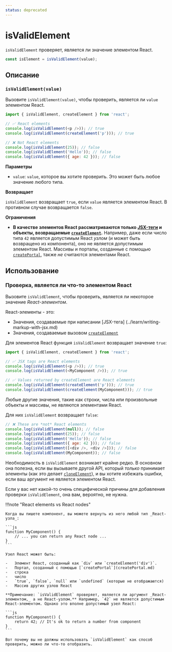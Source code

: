 ```yaml
---
status: deprecated
---
```


# isValidElement

`isValidElement` проверяет, является ли значение элементом React.

```js
const isElement = isValidElement(value);
```

## Описание

### `isValidElement(value)`

Вызовите `isValidElement(value)`, чтобы проверить, является ли `value` элементом React.

```js
import { isValidElement, createElement } from 'react';

// ✅ React elements
console.log(isValidElement(<p />)); // true
console.log(isValidElement(createElement('p'))); // true

// ❌ Not React elements
console.log(isValidElement(25)); // false
console.log(isValidElement('Hello')); // false
console.log(isValidElement({ age: 42 })); // false
```

**Параметры**

-   `value`: `value`, которое вы хотите проверить. Это может быть любое значение любого типа.

**Возвращает**

`isValidElement` возвращает `true`, если `value` является элементом React. В противном случае возвращается `false`.

**Ограничения**

-   **В качестве элементов React рассматриваются только [JSX-теги](../learn/writing-markup-with-jsx.md) и объекты, возвращаемые [`createElement`](createElement.md).** Например, даже если число типа `42` является допустимым React _узлом_ (и может быть возвращено из компонента), оно не является допустимым элементом React. Массивы и порталы, созданные с помощью [`createPortal`](createPortal.md), также _не_ считаются элементами React.

## Использование

### Проверка, является ли что-то элементом React

Вызовите `isValidElement`, чтобы проверить, является ли некоторое значение _React-элементом_.

React-элементы - это:

-   Значения, создаваемые при написании [JSX-тега] (../learn/writing-markup-with-jsx.md)
-   Значения, создаваемые вызовом [`createElement`](createElement.md)

Для элементов React функция `isValidElement` возвращает значение `true`:

```js
import { isValidElement, createElement } from 'react';

// ✅ JSX tags are React elements
console.log(isValidElement(<p />)); // true
console.log(isValidElement(<MyComponent />)); // true

// ✅ Values returned by createElement are React elements
console.log(isValidElement(createElement('p'))); // true
console.log(isValidElement(createElement(MyComponent))); // true
```

Любые другие значения, такие как строки, числа или произвольные объекты и массивы, не являются элементами React.

Для них `isValidElement` возвращает `false`:

```js
// ❌ These are *not* React elements
console.log(isValidElement(null)); // false
console.log(isValidElement(25)); // false
console.log(isValidElement('Hello')); // false
console.log(isValidElement({ age: 42 })); // false
console.log(isValidElement([<div />, <div />])); // false
console.log(isValidElement(MyComponent)); // false
```

Необходимость в `isValidElement` возникает крайне редко. В основном она полезна, если вы вызываете другой API, который _только_ принимает элементы (как это делает [`cloneElement`](cloneElement.md)), и вы хотите избежать ошибки, если ваш аргумент не является элементом React.

Если у вас нет какой-то очень специфической причины для добавления проверки `isValidElement`, она вам, вероятно, не нужна.

!!!note "React elements vs React nodes"

    Когда вы пишете компонент, вы можете вернуть из него любой тип _React-узла_:

    ```js
    function MyComponent() {
    	// ... you can return any React node ...
    }
    ```

    Узел React может быть:

    -   Элемент React, созданный как `div` или `createElement('div')`.
    -   Портал, созданный с помощью [`createPortal`](createPortal.md)
    -   строка
    -   число
    -   `true`, `false`, `null` или `undefined` (которые не отображаются)
    -   Массив других узлов React

    **Примечание: `isValidElement` проверяет, является ли аргумент _React-элементом,_ а не React-узлом.** Например, `42` не является допустимым React-элементом. Однако это вполне допустимый узел React:

    ```js
    function MyComponent() {
    	return 42; // It's ok to return a number from component
    }
    ```

    Вот почему вы не должны использовать `isValidElement` как способ проверить, можно ли что-то отобразить.
